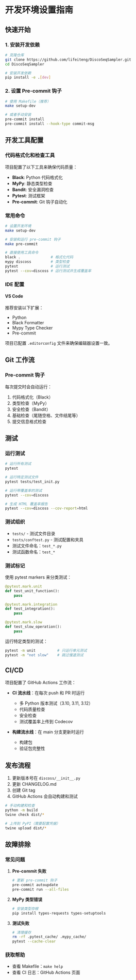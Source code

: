 # 开发环境设置指南

## 快速开始

### 1. 安装开发依赖

```bash
# 克隆仓库
git clone https://github.com/lifeiteng/DiscoSeqSampler.git
cd DiscoSeqSampler

# 安装开发依赖
pip install -e .[dev]
```

### 2. 设置 Pre-commit 钩子

```bash
# 使用 Makefile（推荐）
make setup-dev

# 或者手动安装
pre-commit install
pre-commit install --hook-type commit-msg
```

## 开发工具配置

### 代码格式化和检查工具

项目配置了以下工具来确保代码质量：

- **Black**: Python 代码格式化
- **MyPy**: 静态类型检查
- **Bandit**: 安全漏洞检查
- **Pytest**: 测试框架
- **Pre-commit**: Git 钩子自动化

### 常用命令

```bash
# 设置开发环境
make setup-dev

# 安装和运行 pre-commit 钩子
make pre-commit

# 直接使用工具命令
black .              # 格式化代码
mypy discoss         # 类型检查
pytest               # 运行测试
pytest --cov=discoss # 运行测试并生成覆盖率
```

### IDE 配置

#### VS Code

推荐安装以下扩展：

- Python
- Black Formatter
- Mypy Type Checker
- Pre-commit

项目已配置 `.editorconfig` 文件来确保编辑器设置一致。


## Git 工作流

### Pre-commit 钩子

每次提交时会自动运行：

1. 代码格式化（Black）
3. 类型检查（MyPy）
4. 安全检查（Bandit）
5. 基础检查（尾随空格、文件结尾等）
6. 提交信息格式检查

## 测试

### 运行测试

```bash
# 运行所有测试
pytest

# 运行特定测试文件
pytest tests/test_init.py

# 运行带覆盖率的测试
pytest --cov=discoss

# 生成 HTML 覆盖率报告
pytest --cov=discoss --cov-report=html
```

### 测试组织

- `tests/` - 测试文件目录
- `tests/conftest.py` - 测试配置和夹具
- 测试文件命名：`test_*.py`
- 测试函数命名：`test_*`

### 测试标记

使用 pytest markers 来分类测试：

```python
@pytest.mark.unit
def test_unit_function():
    pass

@pytest.mark.integration
def test_integration():
    pass

@pytest.mark.slow
def test_slow_operation():
    pass
```

运行特定类型的测试：
```bash
pytest -m unit          # 只运行单元测试
pytest -m "not slow"    # 跳过慢速测试
```

## CI/CD

项目配置了 GitHub Actions 工作流：

- **CI 流水线**：在每次 push 和 PR 时运行
  - 多 Python 版本测试（3.10, 3.11, 3.12）
  - 代码质量检查
  - 安全检查
  - 测试覆盖率上传到 Codecov

- **构建流水线**：在 main 分支更新时运行
  - 构建包
  - 验证包完整性

## 发布流程

1. 更新版本号在 `discoss/__init__.py`
2. 更新 CHANGELOG.md
3. 创建 Git tag
4. GitHub Actions 会自动构建和测试

```bash
# 手动构建和检查
python -m build
twine check dist/*

# 上传到 PyPI（需要配置凭据）
twine upload dist/*
```

## 故障排除

### 常见问题

1. **Pre-commit 失败**
   ```bash
   # 更新 pre-commit 钩子
   pre-commit autoupdate
   pre-commit run --all-files
   ```

2. **MyPy 类型错误**
   ```bash
   # 安装类型存根
   pip install types-requests types-setuptools
   ```

3. **测试失败**
   ```bash
   # 清理缓存
   rm -rf .pytest_cache/ .mypy_cache/
   pytest --cache-clear
   ```

### 获取帮助

- 查看 Makefile：`make help`
- 查看 CI 日志：GitHub Actions 页面
